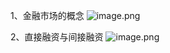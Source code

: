 
1、金融市场的概念
![image.png](https://gitee.com/hxc8/images10/raw/master/img/202411191554539.png)

2、直接融资与间接融资
![image.png](https://gitee.com/hxc8/images10/raw/master/img/202411191556353.png)
